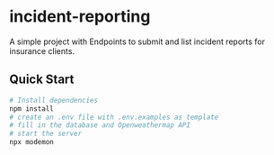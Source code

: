 # incident-reporting


A simple project with Endpoints to submit and list incident reports for insurance clients.

## Quick Start

```bash
# Install dependencies
npm install
# create an .env file with .env.examples as template
# fill in the database and Openweathermap API
# start the server
npx modemon
```
